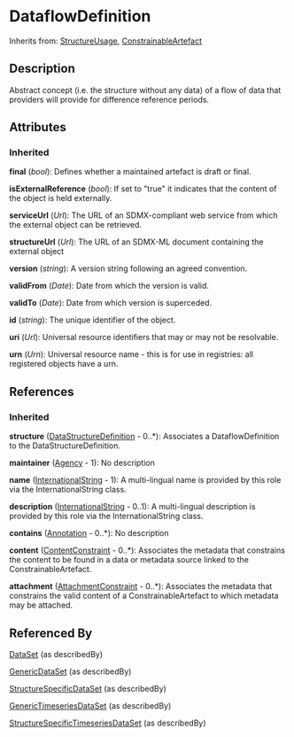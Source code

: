 
# DataflowDefinition

Inherits from: [StructureUsage](../Base/StructureUsage.md), [ConstrainableArtefact](../Registry/ConstrainableArtefact.md)



## Description

Abstract concept (i.e. the structure without any data) of a flow of data that providers will provide for difference reference periods.


## Attributes

### Inherited

**final** (*bool*): Defines whether a maintained artefact is draft or final.

**isExternalReference** (*bool*): If set to "true" it indicates that the content of the object is held externally.

**serviceUrl** (*Url*): The URL of an SDMX-compliant web service from which the external object can be retrieved.

**structureUrl** (*Url*): The URL of an SDMX-ML document containing the external object

**version** (*string*): A version string following an agreed convention.

**validFrom** (*Date*): Date from which the version is valid.

**validTo** (*Date*): Date from which version is superceded.

**id** (*string*): The unique identifier of the object.

**uri** (*Url*): Universal resource identifiers that may or may not be resolvable.

**urn** (*Urn*): Universal resource name - this is for use in registries: all registered objects have a urn.



## References

### Inherited

**structure** ([DataStructureDefinition](DataStructureDefinition.md) - 0..*): Associates a DataflowDefinition to the DataStructureDefinition.

**maintainer** ([Agency](../Base/Agency.md) - 1): No description

**name** ([InternationalString](../Base/InternationalString.md) - 1): A multi-lingual name is provided by this role via the InternationalString class.

**description** ([InternationalString](../Base/InternationalString.md) - 0..1): A multi-lingual description is provided by this role via the InternationalString class.

**contains** ([Annotation](../Base/Annotation.md) - 0..*): No description

**content** ([ContentConstraint](../Registry/ContentConstraint.md) - 0..*): Associates the metadata that constrains the content to be found in a data or metadata source linked to the ConstrainableArtefact.

**attachment** ([AttachmentConstraint](../Registry/AttachmentConstraint.md) - 0..*): Associates the metadata that constrains the valid content of a ConstrainableArtefact to which metadata may be attached.



## Referenced By

[DataSet](DataSet.md) (as describedBy)

[GenericDataSet](GenericDataSet.md) (as describedBy)

[StructureSpecificDataSet](StructureSpecificDataSet.md) (as describedBy)

[GenericTimeseriesDataSet](GenericTimeseriesDataSet.md) (as describedBy)

[StructureSpecificTimeseriesDataSet](StructureSpecificTimeseriesDataSet.md) (as describedBy)


